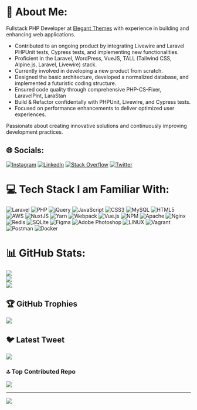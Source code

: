 # 💫 About Me:
Fullstack PHP Developer at [Elegant Themes](https://www.elegantthemes.com/about/) with experience in building and enhancing web applications.

- Contributed to an ongoing product by integrating Livewire and Laravel PHPUnit tests, Cypress tests, and implementing new functionalities.
- Proficient in the Laravel, WordPress, VueJS, TALL (Tailwind CSS, Alpine.js, Laravel, Livewire) stack.
- Currently involved in developing a new product from scratch.
- Designed the basic architecture, developed a normalized database, and implemented a futuristic coding structure.
- Ensured code quality through comprehensive PHP-CS-Fixer, LaravelPint, LaraStan
- Build & Refactor confidentally with PHPUnit, Livewire, and Cypress tests.
- Focused on performance enhancements to deliver optimized user experiences.

Passionate about creating innovative solutions and continuously improving development practices.

## 🌐 Socials:
[![Instagram](https://img.shields.io/badge/Instagram-%23E4405F.svg?logo=Instagram&logoColor=white)](https://instagram.com/mayanksgajjar) [![LinkedIn](https://img.shields.io/badge/LinkedIn-%230077B5.svg?logo=linkedin&logoColor=white)](https://linkedin.com/in/mayanksdudakiya) [![Stack Overflow](https://img.shields.io/badge/-Stackoverflow-FE7A16?logo=stack-overflow&logoColor=white)](https://stackoverflow.com/users/4670639) [![Twitter](https://img.shields.io/badge/Twitter-%231DA1F2.svg?logo=Twitter&logoColor=white)](https://twitter.com/mayanksdudakiya) 

# 💻 Tech Stack I am Familiar With:
![Laravel](https://img.shields.io/badge/laravel-%23FF2D20.svg?style=for-the-badge&logo=laravel&logoColor=white) ![PHP](https://img.shields.io/badge/php-%23777BB4.svg?style=for-the-badge&logo=php&logoColor=white) ![jQuery](https://img.shields.io/badge/jquery-%230769AD.svg?style=for-the-badge&logo=jquery&logoColor=white) ![JavaScript](https://img.shields.io/badge/javascript-%23323330.svg?style=for-the-badge&logo=javascript&logoColor=%23F7DF1E) ![CSS3](https://img.shields.io/badge/css3-%231572B6.svg?style=for-the-badge&logo=css3&logoColor=white) ![MySQL](https://img.shields.io/badge/mysql-%2300f.svg?style=for-the-badge&logo=mysql&logoColor=white) ![HTML5](https://img.shields.io/badge/html5-%23E34F26.svg?style=for-the-badge&logo=html5&logoColor=white) ![AWS](https://img.shields.io/badge/AWS-%23FF9900.svg?style=for-the-badge&logo=amazon-aws&logoColor=white) ![NuxtJS](https://img.shields.io/badge/Nuxt-black?style=for-the-badge&logo=nuxt.js&logoColor=white) ![Yarn](https://img.shields.io/badge/yarn-%232C8EBB.svg?style=for-the-badge&logo=yarn&logoColor=white) ![Webpack](https://img.shields.io/badge/webpack-%238DD6F9.svg?style=for-the-badge&logo=webpack&logoColor=black) ![Vue.js](https://img.shields.io/badge/vuejs-%2335495e.svg?style=for-the-badge&logo=vuedotjs&logoColor=%234FC08D) ![NPM](https://img.shields.io/badge/NPM-%23000000.svg?style=for-the-badge&logo=npm&logoColor=white) ![Apache](https://img.shields.io/badge/apache-%23D42029.svg?style=for-the-badge&logo=apache&logoColor=white) ![Nginx](https://img.shields.io/badge/nginx-%23009639.svg?style=for-the-badge&logo=nginx&logoColor=white) ![Redis](https://img.shields.io/badge/redis-%23DD0031.svg?style=for-the-badge&logo=redis&logoColor=white) ![SQLite](https://img.shields.io/badge/sqlite-%2307405e.svg?style=for-the-badge&logo=sqlite&logoColor=white) 	![Figma](https://img.shields.io/badge/figma-%23F24E1E.svg?style=for-the-badge&logo=figma&logoColor=white) ![Adobe Photoshop](https://img.shields.io/badge/adobephotoshop-%2331A8FF.svg?style=for-the-badge&logo=adobephotoshop&logoColor=white) ![LINUX](https://img.shields.io/badge/Linux-FCC624?style=for-the-badge&logo=linux&logoColor=black) ![Vagrant](https://img.shields.io/badge/vagrant-%231563FF.svg?style=for-the-badge&logo=vagrant&logoColor=white) ![Postman](https://img.shields.io/badge/Postman-FF6C37?style=for-the-badge&logo=postman&logoColor=white) ![Docker](https://img.shields.io/badge/docker-%230db7ed.svg?style=for-the-badge&logo=docker&logoColor=white)
# 📊 GitHub Stats:
![](https://github-readme-stats.vercel.app/api?username=mayanksdudakiya&theme=dark&hide_border=false&include_all_commits=false&count_private=false)<br/>
![](https://github-readme-streak-stats.herokuapp.com/?user=mayanksdudakiya&theme=dark&hide_border=false)<br/>
![](https://github-readme-stats.vercel.app/api/top-langs/?username=mayanksdudakiya&theme=dark&hide_border=false&include_all_commits=false&count_private=false&layout=compact)

## 🏆 GitHub Trophies
![](https://github-profile-trophy.vercel.app/?username=mayanksdudakiya&theme=radical&no-frame=false&no-bg=false&margin-w=4)

## 🐦 Latest Tweet
[![](https://gtce.itsvg.in/api?username=mayanksdudakiya)](https://github.com/VishwaGauravIn/github-twitter-card-embed)

### 🔝 Top Contributed Repo
![](https://github-contributor-stats.vercel.app/api?username=mayanksdudakiya&limit=5&theme=radical&combine_all_yearly_contributions=true)

---
[![](https://visitcount.itsvg.in/api?id=mayanksdudakiya&icon=0&color=0)](https://visitcount.itsvg.in)

<!-- Proudly created with GPRM ( https://gprm.itsvg.in ) -->
